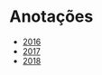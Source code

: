 # Anotações 
   
* [2016](years/2016.md) 
* [2017](years/2017.md)        
* [2018](years/2018.md)        
     
   
      
  
 
 
 
 
